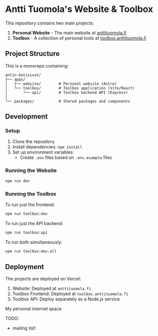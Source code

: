 # Antti Tuomola's Website & Toolbox

This repository contains two main projects:

1. **Personal Website** - The main website at [anttituomola.fi](https://anttituomola.fi)
2. **Toolbox** - A collection of personal tools at [toolbox.anttituomola.fi](https://toolbox.anttituomola.fi)

## Project Structure

This is a monorepo containing:

```
antin-kotisivut/
├── apps/
│   ├── website/        # Personal website (Astro)
│   └── toolbox/        # Toolbox application (Vite/React)
│       └── api/        # Toolbox backend API (Express)
│
└── packages/           # Shared packages and components
```

## Development

### Setup

1. Clone the repository
2. Install dependencies: `npm install`
3. Set up environment variables:
   - Create `.env` files based on `.env.example` files

### Running the Website

```bash
npm run dev
```

### Running the Toolbox

To run just the frontend:
```bash
npm run toolbox:dev
```

To run just the API backend:
```bash
npm run toolbox:api
```

To run both simultaneously:
```bash
npm run toolbox:dev:all
```

## Deployment

The projects are deployed on Vercel:

1. Website: Deployed at `anttituomola.fi`
2. Toolbox Frontend: Deployed at `toolbox.anttituomola.fi`
3. Toolbox API: Deploy separately as a Node.js service

My personal internet space

TODO:
- mailing list!